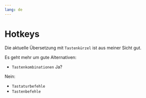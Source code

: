 ```yaml
---
lang: de
---
```

# Hotkeys

Die aktuelle Übersetzung mit `Tastenkürzel` ist aus meiner Sicht gut.

Es geht mehr um gute Alternativen:

- `Tastenkombinationen` Ja?

Nein:
- `Tastaturbefehle`
- `Tastenbefehle`